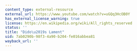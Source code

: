 ```yaml
---
content_type: external-resource
external_url: https://www.youtube.com/watch?v=uGQq3HcOB0Y
has_external_license_warning: true
license: https://en.wikipedia.org/wiki/All_rights_reserved
status: ''
title: "Dido\u2019s Lament"
uid: 7ab0290b-98f3-4a90-b204-fe016abbea81
wayback_url: ''
---
```

